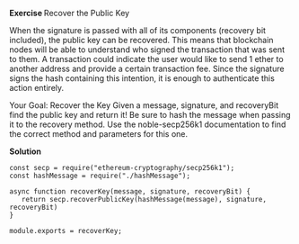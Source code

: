 <b>Exercise </b>
Recover the Public Key


When the signature is passed with all of its components (recovery bit included), the public key can be recovered. This means that blockchain nodes will be able to understand who signed the transaction that was sent to them. A transaction could indicate the user would like to send 1 ether to another address and provide a certain transaction fee. Since the signature signs the hash containing this intention, it is enough to authenticate this action entirely.

 Your Goal: Recover the Key
Given a message, signature, and recoveryBit find the public key and return it! Be sure to hash the message when passing it to the recovery method.
Use the noble-secp256k1 documentation to find the correct method and parameters for this one.

<b> Solution </b>
```
const secp = require("ethereum-cryptography/secp256k1");
const hashMessage = require("./hashMessage");

async function recoverKey(message, signature, recoveryBit) {
   return secp.recoverPublicKey(hashMessage(message), signature, recoveryBit)
}

module.exports = recoverKey;
```
